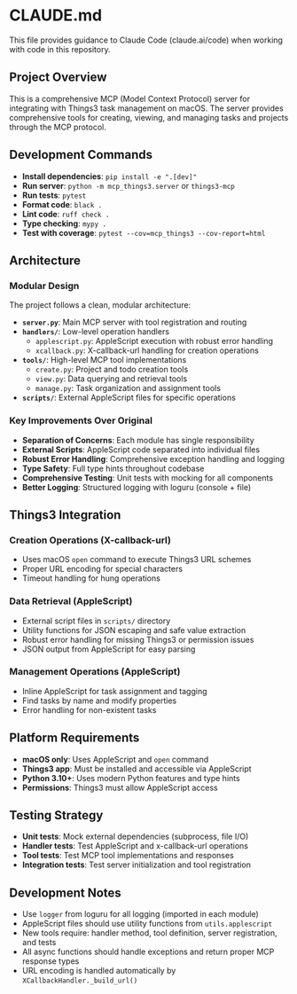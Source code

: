 # CLAUDE.md

This file provides guidance to Claude Code (claude.ai/code) when working with code in this repository.

## Project Overview

This is a comprehensive MCP (Model Context Protocol) server for integrating with Things3 task management on macOS. The server provides comprehensive tools for creating, viewing, and managing tasks and projects through the MCP protocol.

## Development Commands

- **Install dependencies**: `pip install -e ".[dev]"`
- **Run server**: `python -m mcp_things3.server` or `things3-mcp`
- **Run tests**: `pytest`
- **Format code**: `black .`
- **Lint code**: `ruff check .`
- **Type checking**: `mypy .`
- **Test with coverage**: `pytest --cov=mcp_things3 --cov-report=html`

## Architecture

### Modular Design
The project follows a clean, modular architecture:

- **`server.py`**: Main MCP server with tool registration and routing
- **`handlers/`**: Low-level operation handlers
  - `applescript.py`: AppleScript execution with robust error handling
  - `xcallback.py`: X-callback-url handling for creation operations
- **`tools/`**: High-level MCP tool implementations
  - `create.py`: Project and todo creation tools
  - `view.py`: Data querying and retrieval tools  
  - `manage.py`: Task organization and assignment tools
- **`scripts/`**: External AppleScript files for specific operations

### Key Improvements Over Original
- **Separation of Concerns**: Each module has single responsibility
- **External Scripts**: AppleScript code separated into individual files
- **Robust Error Handling**: Comprehensive exception handling and logging
- **Type Safety**: Full type hints throughout codebase
- **Comprehensive Testing**: Unit tests with mocking for all components
- **Better Logging**: Structured logging with loguru (console + file)

## Things3 Integration

### Creation Operations (X-callback-url)
- Uses macOS `open` command to execute Things3 URL schemes
- Proper URL encoding for special characters
- Timeout handling for hung operations

### Data Retrieval (AppleScript)
- External script files in `scripts/` directory
- Utility functions for JSON escaping and safe value extraction
- Robust error handling for missing Things3 or permission issues
- JSON output from AppleScript for easy parsing

### Management Operations (AppleScript)
- Inline AppleScript for task assignment and tagging
- Find tasks by name and modify properties
- Error handling for non-existent tasks

## Platform Requirements

- **macOS only**: Uses AppleScript and `open` command
- **Things3 app**: Must be installed and accessible via AppleScript
- **Python 3.10+**: Uses modern Python features and type hints
- **Permissions**: Things3 must allow AppleScript access

## Testing Strategy

- **Unit tests**: Mock external dependencies (subprocess, file I/O)
- **Handler tests**: Test AppleScript and x-callback-url operations
- **Tool tests**: Test MCP tool implementations and responses
- **Integration tests**: Test server initialization and tool registration

## Development Notes

- Use `logger` from loguru for all logging (imported in each module)
- AppleScript files should use utility functions from `utils.applescript`
- New tools require: handler method, tool definition, server registration, and tests
- All async functions should handle exceptions and return proper MCP response types
- URL encoding is handled automatically by `XCallbackHandler._build_url()`